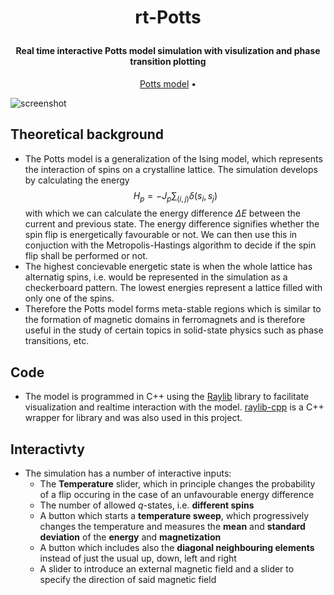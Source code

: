 
<h1 align="center">
 
  rt-Potts
  <br>
</h1>

<h4 align="center">Real time interactive Potts model simulation with visulization and phase transition plotting </a></h4>


<p align="center">
  <a href="#key-features">Potts model</a> •
</p>

![screenshot](https://github.com/pankmadafaki/rt-Potts/blob/main/potts.gif)

## Theoretical background

- The Potts model is a generalization of the Ising model, which represents the interaction of spins on a crystalline lattice. The simulation develops by calculating the energy
$$H_{p}= -J_{p} \sum_{(i,j)} \delta(s_{i}, s_{j})$$ with which we can calculate the energy difference $\Delta E$ between the current and previous state. The energy difference signifies whether the spin flip is energetically favourable or not. We can then use this in conjuction with the Metropolis-Hastings algorithm to decide if the spin flip shall be performed or not.
- The highest concievable energetic state is when the whole lattice has alternatig spins, i.e. would be represented in the simulation as a checkerboard pattern. The lowest energies represent a lattice filled with only one of the spins.
- Therefore the Potts model forms meta-stable regions which is similar to the formation of magnetic domains in ferromagnets and is therefore useful in the study of certain topics in solid-state physics such as phase transitions, etc.

## Code
- The model is programmed in C++ using the [Raylib](https://github.com/raysan5/raylib.git) library to facilitate visualization and realtime interaction with the model. [raylib-cpp](https://github.com/RobLoach/raylib-cpp.git) is a C++ wrapper for library and was also used in this project.

## Interactivty
- The simulation has a number of interactive inputs:
   - The **Temperature** slider, which in principle changes the probability of a flip occuring in the case of an unfavourable energy difference
   - The number of allowed $q$-states, i.e. **different spins**
   - A button which starts a **temperature sweep**, which progressively changes the temperature and measures the **mean** and **standard deviation** of the **energy** and **magnetization**
   - A button which includes also the **diagonal neighbouring elements** instead of just the usual up, down, left and right
   - A slider to introduce an external magnetic field and a slider to specify the direction of said magnetic field
 

